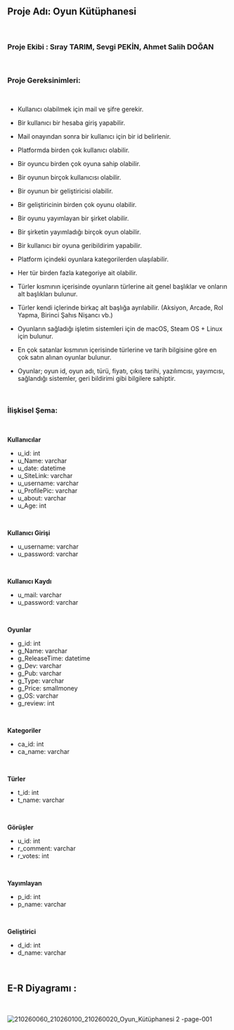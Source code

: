 ## Proje Adı: Oyun Kütüphanesi
<br>

### Proje Ekibi : Sıray TARIM, Sevgi PEKİN, Ahmet Salih DOĞAN
<br>


### Proje Gereksinimleri:
<br>

- Kullanıcı olabilmek için mail ve şifre gerekir. 

- Bir kullanıcı bir hesaba giriş yapabilir. 

- Mail onayından sonra bir kullanıcı için bir id belirlenir. 

- Platformda birden çok kullanıcı olabilir. 

- Bir oyuncu birden çok oyuna sahip olabilir. 

- Bir oyunun birçok kullanıcısı olabilir. 

- Bir oyunun bir geliştiricisi olabilir. 

- Bir geliştiricinin birden çok oyunu olabilir. 

- Bir oyunu yayımlayan bir şirket olabilir. 

- Bir şirketin yayımladığı birçok oyun olabilir. 

- Bir kullanıcı bir oyuna geribildirim yapabilir. 

- Platform içindeki oyunlara kategorilerden ulaşılabilir. 

- Her tür birden fazla kategoriye ait olabilir. 

- Türler kısmının içerisinde oyunların türlerine ait genel başlıklar ve onların alt başlıkları bulunur. 

- Türler kendi içlerinde birkaç alt başlığa ayrılabilir. (Aksiyon, Arcade, Rol Yapma, Birinci Şahıs Nişancı vb.) 

- Oyunların sağladığı işletim sistemleri için de macOS, Steam OS + Linux için bulunur. 

- En çok satanlar kısmının içerisinde türlerine ve tarih bilgisine göre en çok satın alınan oyunlar bulunur. 

- Oyunlar; oyun id, oyun adı, türü, fiyatı, çıkış tarihi, yazılımcısı, yayımcısı, sağlandığı sistemler, geri bildirimi gibi bilgilere sahiptir. 


<br>

### İlişkisel Şema:   
<br>

**Kullanıcılar**
- u_id: int
- u_Name: varchar
- u_date: datetime
- u_SiteLink: varchar
- u_username: varchar
- u_ProfilePic: varchar
- u_about: varchar
- u_Age: int
  
<br>

**Kullanıcı Girişi**
- u_username: varchar
- u_password: varchar

<br>

**Kullanıcı Kaydı**
- u_mail: varchar
- u_password: varchar

<br>

**Oyunlar**
- g_id: int
- g_Name: varchar
- g_ReleaseTime: datetime
- g_Dev: varchar
- g_Pub: varchar
- g_Type: varchar
- g_Price: smallmoney
- g_OS: varchar
- g_review: int

<br>

**Kategoriler**
- ca_id: int
- ca_name: varchar

<br>

**Türler**
- t_id: int
- t_name: varchar

<br>

**Görüşler**
- u_id: int
- r_comment: varchar
- r_votes: int

<br>

**Yayımlayan**
- p_id: int
- p_name: varchar

<br>

**Geliştirici**
- d_id: int
- d_name: varchar

<br>

## E-R Diyagramı :
<br>

![210260060_210260100_210260020_Oyun_Kütüphanesi 2 -page-001](https://github.com/user-attachments/assets/1033a5e8-5c7f-4d66-a9f9-9ac80e248b95)






  


